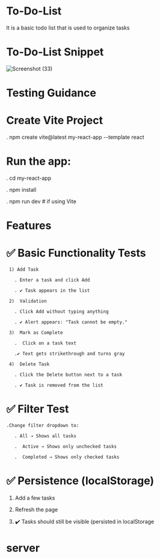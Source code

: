 # To-Do-List
It is a basic todo list that is used to organize tasks
# To-Do-List Snippet
![Screenshot (33)](https://github.com/user-attachments/assets/59cc03b0-1d37-42a4-9bb9-d036401145b9)
# Testing Guidance
  # Create Vite Project
   . npm create vite@latest my-react-app --template react
   
  # Run the app:
   . cd my-react-app
   
   . npm install
   
   . npm run dev    # if using Vite
# Features
# ✅ Basic Functionality Tests
     1) Add Task

       . Enter a task and click Add

       . ✔️ Task appears in the list

     2)  Validation

       . Click Add without typing anything

       . ✔️ Alert appears: "Task cannot be empty."

     3)  Mark as Complete

       .  Click on a task text

       .✔️ Text gets strikethrough and turns gray

     4)  Delete Task

       . Click the Delete button next to a task

       . ✔️ Task is removed from the list

# ✅ Filter Test
    .Change filter dropdown to:

       . All → Shows all tasks

       .  Active → Shows only unchecked tasks

       .  Completed → Shows only checked tasks

# ✅ Persistence (localStorage)
   1) Add a few tasks

   2) Refresh the page

   3) ✔️ Tasks should still be visible (persisted in localStorage

# server



